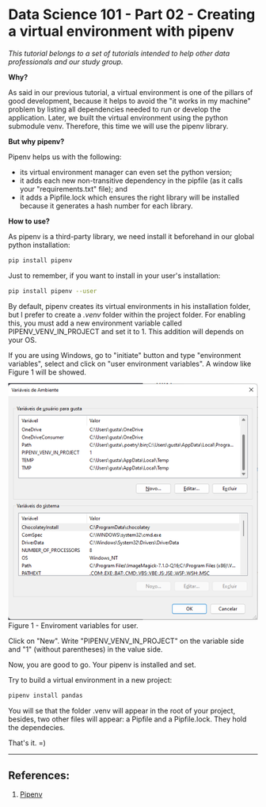 # Data Science 101 - Part 02 - Creating a virtual environment with pipenv

*This tutorial belongs to a set of tutorials intended to help other data professionals and our study group.*

**Why?**

As said in our previous tutorial, a virtual environment is one of the pillars of good development, because it helps to avoid the "it works in my machine" problem by listing all dependencies needed to run or develop the application. Later, we built the virtual environment using the python submodule venv. Therefore, this time we will use the pipenv library.

**But why pipenv?**

Pipenv helps us with the following:

- its virtual environment manager can even set the python version;
- it adds each new non-transitive dependency in the pipfile (as it calls your "requirements.txt" file); and
- it adds a Pipfile.lock which ensures the right library will be installed because it generates a hash number for each library.

**How to use?**

As pipenv is a third-party library, we need install it beforehand in our global python installation:

```bash
pip install pipenv
```

Just to remember, if you want to install in your user's installation:

```bash
pip install pipenv --user
```

By default, pipenv creates its virtual environments in his installation folder, but I prefer to create a *.venv* folder within the project folder. For enabling this, you must add a new environment variable called PIPENV_VENV_IN_PROJECT and set it to 1. This addition will depends on your OS.

If you are using Windows, go to "initiate" button and type "environment variables", select and click on "user environment variables". A window like Figure 1 will be showed.

![Enviroment variables for user](./assets/images/text_02_figure_01.png)
Figure 1 - Enviroment variables for user.

Click on "New". Write "PIPENV_VENV_IN_PROJECT" on the variable side and "1" (without parentheses) in the value side.

Now, you are good to go. Your pipenv is installed and set.

Try to build a virtual environment in a new project:

```bash
pipenv install pandas
```

You will se that the folder .venv will appear in the root of your project, besides, two other files will appear: a Pipfile and a Pipfile.lock. They hold the dependecies.

That's it. =)

---

## References:

1. [Pipenv](https://pipenv.pypa.io/en/latest/)

